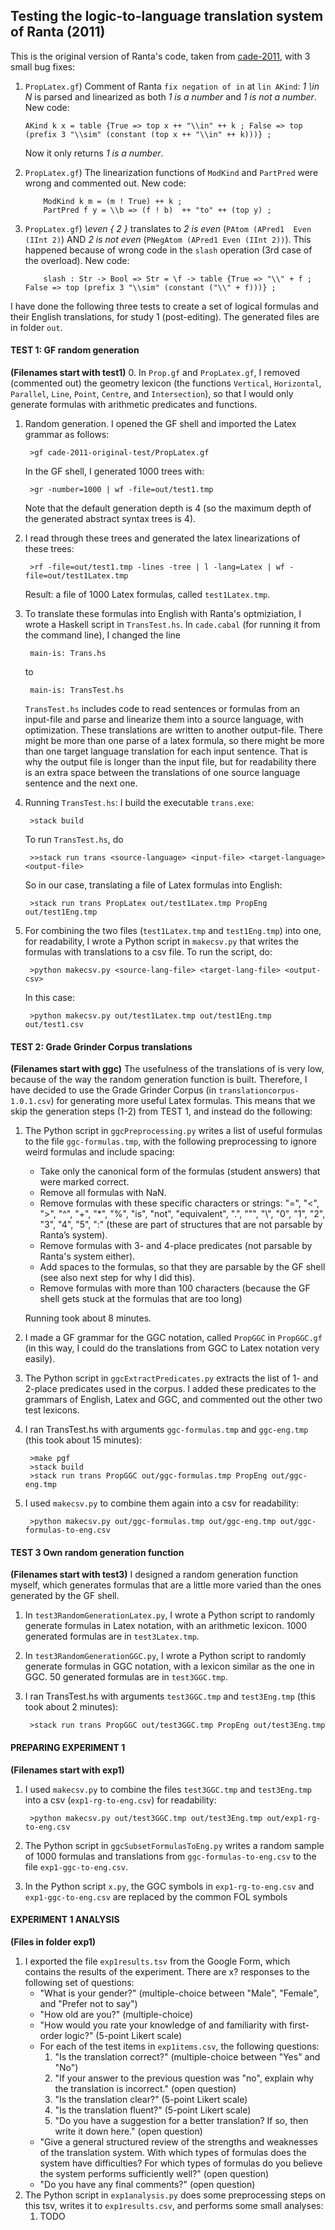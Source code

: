 ## Testing the logic-to-language translation system of Ranta (2011)

This is the original version of Ranta's code, taken from [cade-2011](https://github.com/GrammaticalFramework/gf-contrib/tree/master/cade-2011), with 3 small bug fixes:
1. 	`PropLatex.gf`) Comment of Ranta `fix negation of in` at `lin AKind`: *1 \in N* is parsed and linearized as both *1 is a number* and *1 is not a number*. New code:
        
        AKind k x = table {True => top x ++ "\\in" ++ k ; False => top (prefix 3 "\\sim" (constant (top x ++ "\\in" ++ k)))} ;
	Now it only returns *1 is a number*.
2. 	`PropLatex.gf`) The linearization functions of `ModKind` and `PartPred` were wrong and commented out. New code:

			ModKind k m = (m ! True) ++ k ;
			PartPred f y = \\b => (f ! b)  ++ "to" ++ (top y) ;
3.	`PropLatex.gf`) *\even { 2 }* translates to *2 is even* (`PAtom (APred1  Even (IInt 2)`) AND *2 is not even* (`PNegAtom (APred1 Even (IInt 2))`). This happened because of wrong code in the `slash` operation (3rd case of the overload). New code: 

			slash : Str -> Bool => Str = \f -> table {True => "\\" + f ; False => top (prefix 3 "\\sim" (constant ("\\" + f)))} ;

I have done the following three tests to create a set of logical formulas and their English translations, for study 1 (post-editing). The generated files are in folder `out`.
									 
#### TEST 1: GF random generation
**(Filenames start with test1)**
0. In `Prop.gf` and `PropLatex.gf`, I removed (commented out) the geometry lexicon (the functions `Vertical`, `Horizontal`, `Parallel`, `Line`, `Point`, `Centre`, and `Intersection`), so that I would only generate formulas with arithmetic predicates and functions.
   
1. Random generation. I opened the GF shell and imported the Latex grammar as follows:

	    >gf cade-2011-original-test/PropLatex.gf
   In the GF shell, I generated 1000 trees with:
   
		>gr -number=1000 | wf -file=out/test1.tmp
   Note that the default generation depth is 4 (so the maximum depth of the generated abstract syntax trees is 4).
		
2. I read through these trees and generated the latex linearizations of these trees:

		>rf -file=out/test1.tmp -lines -tree | l -lang=Latex | wf -file=out/test1Latex.tmp
		
   Result: a file of 1000 Latex formulas, called `test1Latex.tmp`.
   
3. To translate these formulas into English with Ranta's optmiziation, I wrote a Haskell script in `TransTest.hs`. In `cade.cabal` (for running it from the command line), I changed the line 

		main-is: Trans.hs 
	to
	
		main-is: TransTest.hs
		
    `TransTest.hs` includes code to read sentences or formulas from an input-file and parse and linearize them into a source language, with optimization. These translations are written to another output-file. There might be more than one parse of a latex formula, so there might be more than one target language translation for each input sentence. That is why the output file is longer than the input file, but for readability there is an extra space between the translations of one source language sentence and the next one.
4. Running `TransTest.hs`:
    I build the executable `trans.exe`:

		>stack build
		
    To run `TransTest.hs`, do

		>>stack run trans <source-language> <input-file> <target-language> <output-file>
		
	So in our case, translating a file of Latex formulas into English:
	
		>stack run trans PropLatex out/test1Latex.tmp PropEng out/test1Eng.tmp
		
6. For combining the two files (`test1Latex.tmp` and `test1Eng.tmp`) into one, for readability, I wrote a Python script in `makecsv.py` that writes the formulas with translations to a csv file. To run the script, do:

		>python makecsv.py <source-lang-file> <target-lang-file> <output-csv>
    In this case:
    
		>python makecsv.py out/test1Latex.tmp out/test1Eng.tmp out/test1.csv


#### TEST 2: Grade Grinder Corpus translations
**(Filenames start with ggc)**
The usefulness of the translations of is very low, because of the way the random generation function is built. Therefore, I have decided to use the Grade Grinder Corpus (in `translationcorpus-1.0.1.csv`) for generating more useful Latex formulas. This means that we skip the generation steps (1-2) from TEST 1, and instead do the following:

1. The Python script in `ggcPreprocessing.py` writes a list of useful formulas to the file `ggc-formulas.tmp`, with the following preprocessing to ignore weird formulas and include spacing:
	- Take only the canonical form of the formulas (student answers) that were marked correct.
	- Remove all formulas with NaN.
	- Remove formulas with these specific characters or strings: "=", "<", ">", "^", "+", "*", "%", "is", "not", "equivalent", ".", "\"", "\\", "0", "1", "2", "3", "4", "5", ":" (these are part of structures that are not parsable by Ranta’s system).
	- Remove formulas with 3- and 4-place predicates (not parsable by Ranta's system either).
	- Add spaces to the formulas, so that they are parsable by the GF shell (see also next step for why I did this).
	- Remove formulas with more than 100 characters (because the GF shell gets stuck at the formulas that are too long)

	Running took about 8 minutes.
2. I made a GF grammar for the GGC notation, called `PropGGC` in `PropGGC.gf` (in this way, I could do the translations from GGC to Latex notation very easily).
3. The Python script in `ggcExtractPredicates.py` extracts the list of 1- and 2-place predicates used in the corpus. I added these predicates to the grammars of English, Latex and GGC, and commented out the other two test lexicons.
4. I ran TransTest.hs with arguments `ggc-formulas.tmp` and `ggc-eng.tmp` (this took about 15 minutes):

		>make pgf
		>stack build
		>stack run trans PropGGC out/ggc-formulas.tmp PropEng out/ggc-eng.tmp
		
5. I used `makecsv.py` to combine them again into a csv for readability:

		>python makecsv.py out/ggc-formulas.tmp out/ggc-eng.tmp out/ggc-formulas-to-eng.csv

#### TEST 3 Own random generation function
**(Filenames start with test3)**
I designed a random generation function myself, which generates formulas that are a little more varied than the ones generated by the GF shell.

1. In `test3RandomGenerationLatex.py`, I wrote a Python script to randomly generate formulas in Latex notation, with an arithmetic lexicon. 1000 generated formulas are in `test3Latex.tmp`.
2. In `test3RandomGenerationGGC.py`, I wrote a Python script to randomly generate formulas in GGC notation, with a lexicon similar as the one in GGC. 50 generated formulas are in `test3GGC.tmp`.
3. I ran TransTest.hs with arguments `test3GGC.tmp` and `test3Eng.tmp` (this took about 2 minutes):

		>stack run trans PropGGC out/test3GGC.tmp PropEng out/test3Eng.tmp

		
#### PREPARING EXPERIMENT 1
**(Filenames start with exp1)**
1. I used `makecsv.py` to combine the files `test3GGC.tmp` and `test3Eng.tmp` into a csv (`exp1-rg-to-eng.csv`) for readability:

		>python makecsv.py out/test3GGC.tmp out/test3Eng.tmp out/exp1-rg-to-eng.csv
2. The Python script in `ggcSubsetFormulasToEng.py` writes a random sample of 1000 formulas and translations from `ggc-formulas-to-eng.csv` to the file `exp1-ggc-to-eng.csv`.
3. In the Python script `x.py`, the GGC symbols in `exp1-rg-to-eng.csv` and `exp1-ggc-to-eng.csv` are replaced by the common FOL symbols

#### EXPERIMENT 1 ANALYSIS
**(Files in folder exp1)**
1. I exported the file `exp1results.tsv` from the Google Form, which contains the results of the experiment.
There are x? responses to the following set of questions:
    - "What is your gender?" (multiple-choice between "Male", "Female", and "Prefer not to say")
    - "How old are you?" (multiple-choice)
    - "How would you rate your knowledge of and familiarity with first-order logic?" (5-point Likert scale)
    - For each of the test items in `exp1items.csv`, the following questions:
        1. "Is the translation correct?" (multiple-choice between "Yes" and "No")
        2. "If your answer to the previous question was "no", explain why the translation is incorrect." (open question)
        3. "Is the translation clear?" (5-point Likert scale)
        4. "Is the translation fluent?" (5-point Likert scale)
        5. "Do you have a suggestion for a better translation? If so, then write it down here." (open question)
    - "Give a general structured review of the strengths and weaknesses of the translation system. With which types of formulas does the system have difficulties? For which types of formulas do you believe the system performs sufficiently well?" (open question)
    - "Do you have any final comments?" (open question)
2. The Python script in `exp1analysis.py` does some preprocessing steps on this tsv, writes it to `exp1results.csv`, and performs some small analyses:
    1. TODO